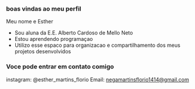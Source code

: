 ### boas vindas ao meu perfil 

Meu nome e Esther

- Sou aluna da E.E. Alberto Cardoso de Mello Neto
- Estou aprendendo programaçao
- Utilizo esse espaco para organizacao e compartilhamento dos meus projetos desenvolvidos

 ### Voce pode entrar em contato comigo 

  instagram: @esther_martins_florio
  Email: negamartinsflorio1414@gmail.com
